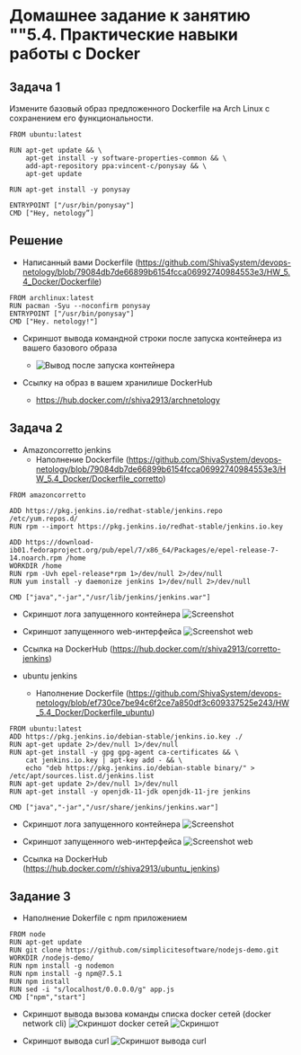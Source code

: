 # Домашнее задание к занятию ""5.4. Практические навыки работы с Docker
## Задача 1

Измените базовый образ предложенного Dockerfile на Arch Linux c сохранением его функциональности.

```
FROM ubuntu:latest

RUN apt-get update && \
    apt-get install -y software-properties-common && \
    add-apt-repository ppa:vincent-c/ponysay && \
    apt-get update
 
RUN apt-get install -y ponysay

ENTRYPOINT ["/usr/bin/ponysay"]
CMD ["Hey, netology”]
```

## Решение
* Написанный вами Dockerfile (https://github.com/ShivaSystem/devops-netology/blob/79084db7de66899b6154fcca06992740984553e3/HW_5.4_Docker/Dockerfile)
```
FROM archlinux:latest
RUN pacman -Syu --noconfirm ponysay
ENTRYPOINT ["/usr/bin/ponysay"]
CMD ["Hey. netology!"]
```

* Скриншот вывода командной строки после запуска контейнера из вашего базового образа
  * ![Вывод после запуска контейнера](/HW_5.4_Docker/ponysay.png)

* Ссылку на образ в вашем хранилише DockerHub
  * https://hub.docker.com/r/shiva2913/archnetology

## Задача 2
* Amazoncorretto jenkins
  * Наполнение Dockerfile (https://github.com/ShivaSystem/devops-netology/blob/79084db7de66899b6154fcca06992740984553e3/HW_5.4_Docker/Dockerfile_corretto)

```
FROM amazoncorretto 

ADD https://pkg.jenkins.io/redhat-stable/jenkins.repo /etc/yum.repos.d/
RUN rpm --import https://pkg.jenkins.io/redhat-stable/jenkins.io.key

ADD https://download-ib01.fedoraproject.org/pub/epel/7/x86_64/Packages/e/epel-release-7-14.noarch.rpm /home
WORKDIR /home
RUN rpm -Uvh epel-release*rpm 1>/dev/null 2>/dev/null
RUN yum install -y daemonize jenkins 1>/dev/null 2>/dev/null

CMD ["java","-jar","/usr/lib/jenkins/jenkins.war"]
```
  * Скриншот лога запущенного контейнера
![Screenshot](/HW_5.4_Docker/corretto-jenkins_log.png)

  * Скриншот запущенного web-интерфейса
![Screenshot web](/HW_5.4_Docker/corretto-jenkins_webpage.png)

  * Ссылка на DockerHub (https://hub.docker.com/r/shiva2913/corretto-jenkins)


* ubuntu jenkins
  * Наполнение Dockerfile (https://github.com/ShivaSystem/devops-netology/blob/ef730ce7be94c6f2ce7a850df3c609337525e243/HW_5.4_Docker/Dockerfile_ubuntu)

```
FROM ubuntu:latest
ADD https://pkg.jenkins.io/debian-stable/jenkins.io.key ./
RUN apt-get update 2>/dev/null 1>/dev/null
RUN apt-get install -y gpg gpg-agent ca-certificates && \
    cat jenkins.io.key | apt-key add - && \
    echo "deb https://pkg.jenkins.io/debian-stable binary/" > /etc/apt/sources.list.d/jenkins.list
RUN apt-get update 2>/dev/null 1>/dev/null
RUN apt-get install -y openjdk-11-jdk openjdk-11-jre jenkins

CMD ["java","-jar","/usr/share/jenkins/jenkins.war"]
```
  * Скриншот лога запущенного контейнера
![Screenshot](/HW_5.4_Docker/ubuntu_jenkins_log.png)

  * Скриншот запущенного web-интерфейса
![Screenshot web](/HW_5.4_Docker/ubuntu_jenkins_webpage.png)

  * Ссылка на DockerHub (https://hub.docker.com/r/shiva2913/ubuntu_jenkins)

## Задание 3

* Наполнение Dokerfile с npm приложением
```
FROM node
RUN apt-get update
RUN git clone https://github.com/simplicitesoftware/nodejs-demo.git
WORKDIR /nodejs-demo/
RUN npm install -g nodemon
RUN npm install -g npm@7.5.1
RUN npm install
RUN sed -i "s/localhost/0.0.0.0/g" app.js
CMD ["npm","start"]
```

* Скриншот вывода вызова команды списка docker сетей (docker network cli)
![Скриншот docker сетей](/HW_5.4_Docker/docker_networkspng.png)
![Скриншот](/HW_5.4_Docker/docker_network.png)

* Скриншот вывода curl
![Скриншот вывода curl](/HW_5.4_Docker/curl.png)

